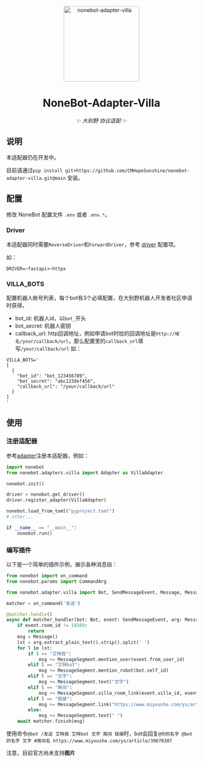 <p align="center">
  <a href="https://v2.nonebot.dev/"><img src="https://v2.nonebot.dev/logo.png" width="200" height="200" alt="nonebot-adapter-villa"></a>
</p>

<div align="center">

# NoneBot-Adapter-Villa

_✨ 大别野 协议适配 ✨_

</div>

## 说明

本适配器仍在开发中。

目前请通过`pip install git+https://github.com/CMHopeSunshine/nonebot-adapter-villa.git@main` 安装。

## 配置

修改 NoneBot 配置文件 `.env` 或者 `.env.*`。

### Driver

本适配器同时需要`ReverseDriver`和`ForwardDriver`，参考 [driver](https://v2.nonebot.dev/docs/next/advanced/driver#%E9%A9%B1%E5%8A%A8%E5%99%A8%E7%B1%BB%E5%9E%8B) 配置项。

如：

```dotenv
DRIVER=~fastapi+~httpx
```

### VILLA_BOTS

配置机器人帐号列表，每个bot有3个必填配置，在大别野机器人开发者社区申请时获得，

- bot_id: 机器人id，以`bot_`开头
- bot_secret: 机器人密钥
- callback_url: http回调地址，例如申请bot时给的回调地址是`http://域名/your/callback/url`，那么配置里的`callback_url`填写`/your/callback/url`
  如：

```dotenv
VILLA_BOTS='
[
  {
    "bot_id": "bot_123456789",
    "bot_secret": "abc123def456",
    "callback_url": "/your/callback/url"
  }
]
'
```

## 使用

### 注册适配器

参考[adapter](https://v2.nonebot.dev/docs/advanced/adapter)注册本适配器，例如：

```python
import nonebot
from nonebot.adapters.villa import Adapter as VillaAdapter

nonebot.init()

driver = nonebot.get_driver()
driver.register_adapter(VillaAdapter)

nonebot.load_from_toml("pyproject.toml")
# other...

if __name__ == "__main__":
    nonebot.run()
```

### 编写插件

以下是一个简单的插件示例，展示各种消息段：

```python
from nonebot import on_command
from nonebot.params import CommandArg

from nonebot.adapter.villa import Bot, SendMessageEvent, Message, MessageSegment

matcher = on_command('发送')

@matcher.handle()
async def matcher_handler(bot: Bot, event: SendMessageEvent, arg: Message = CommandArg()):
    if event.room_id != 18509:
        return
    msg = Message()
    lst = arg.extract_plain_text().strip().split(' ')
    for l in lst:
        if l == "艾特我":
            msg += MessageSegment.mention_user(event.from_user_id)
        elif l == "艾特bot":
            msg += MessageSegment.mention_robot(bot.self_id)
        elif l == "文字":
            msg += MessageSegment.text("文字")
        elif l == "房间":
            msg += MessageSegment.villa_room_link(event.villa_id, event.room_id)
        elif l == "链接":
            msg += MessageSegment.link("https://www.miyoushe.com/ys/article/39670307")
        else:
            msg += MessageSegment.text(" ")
    await matcher.finish(msg)
```

使用命令`@bot /发送 艾特我 艾特bot 文字 房间 链接`时，bot会回复`@你的名字 @bot的名字 文字 #房间名 https://www.miyoushe.com/ys/article/39670307`

注意，目前官方尚未支持**图片**
